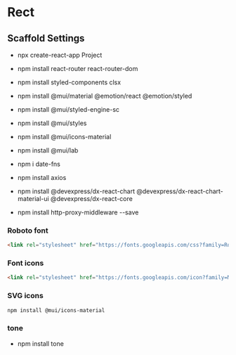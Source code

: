# Rect

## Scaffold Settings

- npx create-react-app Project
- npm install react-router react-router-dom
- npm install styled-components clsx
- npm install @mui/material @emotion/react @emotion/styled
- npm install @mui/styled-engine-sc
- npm install @mui/styles
- npm install @mui/icons-material
- npm install @mui/lab
- npm i date-fns
- npm install axios
- npm install @devexpress/dx-react-chart @devexpress/dx-react-chart-material-ui @devexpress/dx-react-core

- npm install http-proxy-middleware --save

### Roboto font

```html
<link rel="stylesheet" href="https://fonts.googleapis.com/css?family=Roboto:300,400,500,700&display=swap" />
```

### Font icons

```html
<link rel="stylesheet" href="https://fonts.googleapis.com/icon?family=Material+Icons" />
```

### SVG icons

```html
npm install @mui/icons-material
```

### tone

- npm install tone
